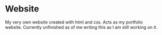 # Website
My very own website created with html and css. Acts as my portfolio website. Currently unfinished as of me writing this as I am still working on it.
